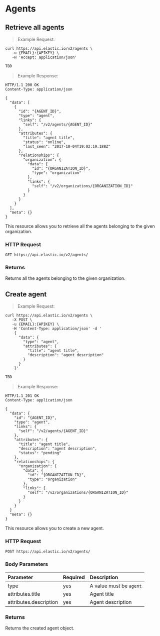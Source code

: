 # Agents
 
## Retrieve all agents


> Example Request:


```shell
curl https://api.elastic.io/v2/agents \
   -u {EMAIL}:{APIKEY} \
   -H 'Accept: application/json'
```


```javascript
TBD
```

> Example Response:

```http
HTTP/1.1 200 OK
Content-Type: application/json

{
  "data": [
    {
      "id": "{AGENT_ID}",
      "type": "agent",
      "links": {
        "self": "/v2/agents/{AGENT_ID}"
      },
      "attributes": {
        "title": "agent title",
        "status": "online",
        "last_seen": "2017-10-04T19:02:19.188Z"
      },
      "relationships": {
        "organization": {
          "data": {
            "id": "{ORGANIZATION_ID}",
            "type": "organization"
          },
          "links": {
            "self": "/v2/organizations/{ORGANIZATION_ID}"
          }
        }
      }
    }
  ],
  "meta": {}
}
```

This resource allows you to retrieve all the agents belonging to the given organization.

### HTTP Request

`GET https://api.elastic.io/v2/agents/`

### Returns

Returns all the agents belonging to the given organization.


## Сreate agent


> Example Request:


```shell
curl https://api.elastic.io/v2/agents \
   -X POST \
   -u {EMAIL}:{APIKEY} \
   -H 'Content-Type: application/json' -d '
    {
      "data": {
        "type": "agent",
        "attributes": {
          "title": "agent title",
          "description": "agent description"
        }
      }
    }'
```


```javascript
TBD
```

> Example Response:

```http
HTTP/1.1 201 OK
Content-Type: application/json

{
  "data": {
    "id": "{AGENT_ID}",
    "type": "agent",
    "links": {
      "self": "/v2/agents/{AGENT_ID}"
    },
    "attributes": {
      "title": "agent title",
      "description": "agent description",
      "status": "pending"
    },
    "relationships": {
      "organization": {
        "data": {
          "id": "{ORGANIZATION_ID}",
          "type": "organization"
        },
        "links": {
          "self": "/v2/organizations/{ORGANIZATION_ID}"
        }
      }
    }
  }
  "meta": {}
}
```

This resource allows you to create a new agent.

### HTTP Request

`POST https://api.elastic.io/v2/agents/`

### Body Parameters

| Parameter | Required | Description |
| :--- | :--- | :--- |
| type | yes | A value must be ``agent`` |
| attributes.title | yes | Agent title |
| attributes.description | yes | Agent description |

### Returns

Returns the created agent object.
